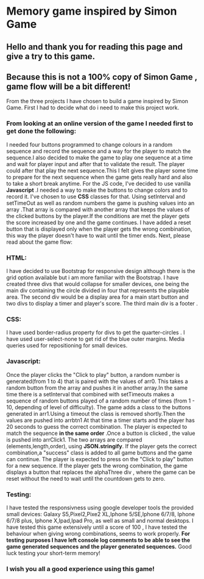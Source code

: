 # Memory game inspired by Simon Game #

## Hello and thank you for reading this page and give a try to this game.
## Because this is not a 100% copy of Simon Game , game flow will be a bit different!

From the three projects I have chosen to build a game inspired by Simon Game.
First I had to decide what do i need to make this project work.

### From looking at an online version of the game I needed first to get done the following:

I needed four buttons programmed to change colours in a random sequence and record the sequence and 
a way for the player to match the sequence.I also decided to make the game to
play one sequence at a time and wait for player input and after that to validate the result.
The player could after that play the next sequence.This I felt gives the player some time to prepare for 
the next sequence when the game gets really hard and also to take a short break anytime.
For the JS code, I've decided to use vanilla **Javascript** .I needed a way to make the buttons to change colors
and to record it. I've chosen to use **CSS** classes for that.
Using  setInterval and setTimeOut as well as random numbers the game is pushing values into an array .That array is
compared with another array that keeps the values of the clicked buttons by the player.If the conditions are met
the player gets the score increased by one and the game continues.
I have added a reset button that is displayed only when the player gets the wrong combination,
this way the player doesn't have to wait until the timer ends.
Next, please read about the game flow:

### HTML:
 I have decided to use Bootstrap for responsive design although there is the grid option available 
 but i am more familiar with the Bootstrap.
 I have created three divs that would collapse for smaller devices, one being the
 main div containing the circle divided in four that represents the playable area.
 The second div would be a display area for a main start button and two divs to display
 a timer and player's score.
 The third main div is a footer .
 
 ### CSS:
 
 I have used border-radius property for divs to get the  quarter-circles .
 I have used user-select-none to get rid of the blue outer margins.
 Media queries used for repositioning for small devices.
 
 
 ### Javascript:
 Once the player clicks the "Click to play" button, a random number is generated(from 1 to 4) that is paired with the values of
 arr0. This takes a random button from the array and pushes it in another array.In the same time there is a setInterval that combined with 
 setTimeouts makes a sequence of random buttons played of a random number of times (from 1 - 10, depending of level of difficulty).
 The game adds a class to the buttons generated in arr1.Using a timeout the class is removed shortly.Then the values are pushed into arrbtn1
 At that time a timer starts and the player has 20 seconds to guess the correct combination.
 The player is expected to match the sequence **in the same order** .Once a button is clicked , the value is pushed into arrClick1.
 The two arrays are compared (elements,length,order), using **JSON.stringify**.
 If the player gets the correct combination,a "success" class is added to all game buttons and the game can continue.
 The player is expected to press on the "Click to play" button for a new sequence.
 If the player gets the wrong combination, the game displays a button that replaces the alphaThree div , where the game can be reset without 
 the need to wait until the countdown gets to zero.
 
 
 ### Testing:
 I have tested the responsivness using google developer tools the provided small devices: Galaxy S5,Pixel2,Pixe2 XL,Iphone 5/SE,Iphone 6/7/8,
 Iphone 6/7/8 plus, Iphone X,Ipad,Ipad Pro, as well as small and normal desktops.
 I have tested this game extensively until a score of 100 , I have tested the behaviour when giving wrong combinations, seems to work
 properly.
 **For testing purposes I have left  console log comments to be able to see the game generated sequences and the player generated sequences.**
 Good luck testing your short-term memory!
 
 ### I wish you all a good experience using this game!